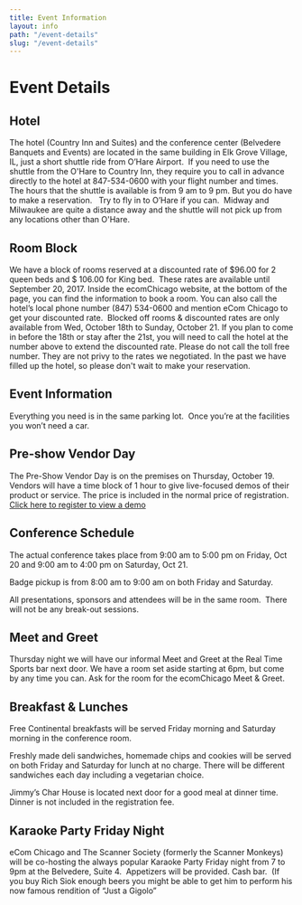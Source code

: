 ```yaml
---
title: Event Information
layout: info
path: "/event-details"
slug: "/event-details"
---
```


# Event Details

## Hotel
The hotel (Country Inn and Suites) and the conference center (Belvedere Banquets and Events) are located in the same building in Elk Grove Village, IL, just a short shuttle ride from O’Hare Airport.  If you need to use the shuttle from the O'Hare to Country Inn, they require you to call in advance directly to the hotel at 847-534-0600 with your flight number and times. The hours that the shuttle is available is from 9 am to 9 pm. But you do have to make a reservation.   Try to fly in to O’Hare if you can.  Midway and Milwaukee are quite a distance away and the shuttle will not pick up from any locations other than O'Hare.

## Room Block
We have a block of rooms reserved at a discounted rate of $96.00 for 2 queen beds and $ 106.00 for King bed.  These rates are available until September 20, 2017. Inside the ecomChicago website, at the bottom of the page, you can find the information to book a room. You can also call the hotel’s local phone number (847) 534-0600 and mention eCom Chicago to get your discounted rate.  Blocked off rooms & discounted rates are only available from Wed, October 18th to Sunday, October 21. If you plan to come in before the 18th or stay after the 21st, you will need to call the hotel at the number above to extend the discounted rate. Please do not call the toll free number. They are not privy to the rates we negotiated. In the past we have filled up the hotel, so please don't wait to make your reservation.

## Event Information
Everything you need is in the same parking lot.  Once you’re at the facilities you won’t need a car.

## Pre-show Vendor Day
The Pre-Show Vendor Day is on the premises on Thursday, October 19. Vendors will have a time block of 1 hour to give live-focused demos of their product or service. The price is included in the normal price of registration. [Click here to register to view a demo](https://docs.google.com/spreadsheets/d/1mSsjgzGZT0mfMvtHwywiBysTrbQ13DAccPJcuZuyNU0/edit#gid=0)

## Conference Schedule
The actual conference takes place from 9:00 am to 5:00 pm on Friday, Oct 20 and 9:00 am to 4:00 pm on Saturday, Oct 21.

Badge pickup is from 8:00 am to 9:00 am on both Friday and Saturday.

All presentations, sponsors and attendees will be in the same room.  There will not be any break-out sessions.

## Meet and Greet
Thursday night we will have our informal Meet and Greet at the Real Time Sports bar next door. We have a room set aside starting at 6pm, but come by any time you can. Ask for the room for the ecomChicago Meet & Greet.

## Breakfast & Lunches
Free Continental breakfasts will be served Friday morning and Saturday morning in the conference room.

Freshly made deli sandwiches, homemade chips and cookies will be served on both Friday and Saturday for lunch at no charge. There will be different sandwiches each day including a vegetarian choice.

Jimmy’s Char House is located next door for a good meal at dinner time. Dinner is not included in the registration fee.

## Karaoke Party Friday Night
eCom Chicago and The Scanner Society (formerly the Scanner Monkeys) will be co-hosting the always popular Karaoke Party Friday night from 7 to 9pm at the Belvedere, Suite 4.  Appetizers will be provided. Cash bar.  (If you buy Rich Siok enough beers you might be able to get him to perform his now famous rendition of “Just a Gigolo”
